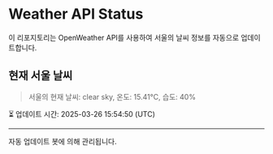 
# Weather API Status

이 리포지토리는 OpenWeather API를 사용하여 서울의 날씨 정보를 자동으로 업데이트합니다.

## 현재 서울 날씨
> 서울의 현재 날씨: clear sky, 온도: 15.41°C, 습도: 40%

⏳ 업데이트 시간: 2025-03-26 15:54:50 (UTC)

---
자동 업데이트 봇에 의해 관리됩니다.
